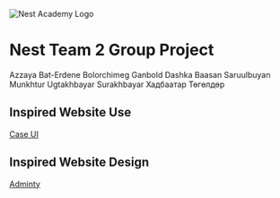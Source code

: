 ![Nest Academy Logo](https://media-exp1.licdn.com/dms/image/C560BAQFYUTXIF0qGdA/company-logo_200_200/0?e=2159024400&v=beta&t=hcPco5fA6y2rHSYySLRqax0XUvWTUSB91U5_Rnw2tuA)   
# Nest Team 2 Group Project

Azzaya Bat-Erdene
Bolorchimeg Ganbold
Dashka Baasan
Saruulbuyan Munkhtur 
Ugtakhbayar Surakhbayar
Хадбаатар Төгөлдөр

## Inspired Website Use 
[Case UI](https://caseui.com/demo/)

## Inspired Website Design
[Adminty](https://colorlib.com/polygon/adminty/default/dashboard-analytics.html)
